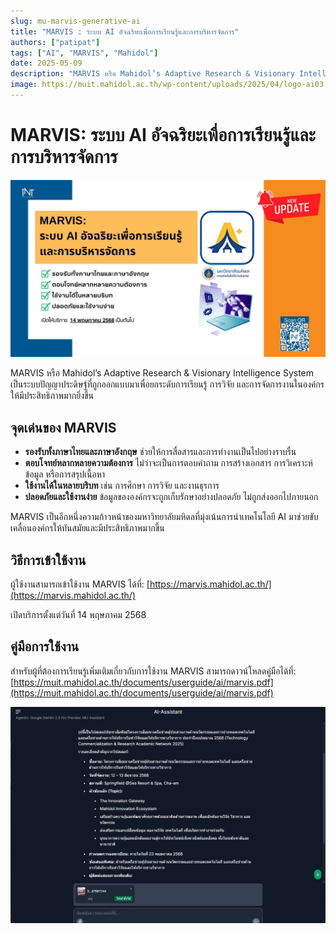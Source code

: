 ```yaml
---
slug: mu-marvis-generative-ai
title: "MARVIS : ระบบ AI อัจฉริยะเพื่อการเรียนรู้และการบริหารจัดการ"
authors: ["patipat"]
tags: ["AI", "MARVIS", "Mahidol"]
date: 2025-05-09
description: "MARVIS หรือ Mahidol’s Adaptive Research & Visionary Intelligence System เป็นระบบปัญญาประดิษฐ์ที่ถูกออกแบบมาเพื่อยกระดับการเรียนรู้ การวิจัย และการจัดการงานในองค์กรให้มีประสิทธิภาพมากยิ่งขึ้น"
image: https://muit.mahidol.ac.th/wp-content/uploads/2025/04/logo-ai03.jpg
---
```


# MARVIS: ระบบ AI อัจฉริยะเพื่อการเรียนรู้และการบริหารจัดการ
![MARVIS Promote](./genai/marvis-mu/MU%20MARVIS%20Promote.jpg)

MARVIS หรือ Mahidol’s Adaptive Research & Visionary Intelligence System เป็นระบบปัญญาประดิษฐ์ที่ถูกออกแบบมาเพื่อยกระดับการเรียนรู้ การวิจัย และการจัดการงานในองค์กรให้มีประสิทธิภาพมากยิ่งขึ้น
<!-- truncate -->
## จุดเด่นของ MARVIS

- **รองรับทั้งภาษาไทยและภาษาอังกฤษ** ช่วยให้การสื่อสารและการทำงานเป็นไปอย่างราบรื่น
- **ตอบโจทย์หลากหลายความต้องการ** ไม่ว่าจะเป็นการตอบคำถาม การสร้างเอกสาร การวิเคราะห์ข้อมูล หรือการสรุปเนื้อหา
- **ใช้งานได้ในหลายบริบท** เช่น การศึกษา การวิจัย และงานธุรการ
- **ปลอดภัยและใช้งานง่าย** ข้อมูลขององค์กรจะถูกเก็บรักษาอย่างปลอดภัย ไม่ถูกส่งออกไปภายนอก

MARVIS เป็นอีกหนึ่งความก้าวหน้าของมหาวิทยาลัยมหิดลที่มุ่งเน้นการนำเทคโนโลยี AI มาช่วยขับเคลื่อนองค์กรให้ทันสมัยและมีประสิทธิภาพมากขึ้น

## วิธีการเข้าใช้งาน

ผู้ใช้งานสามารถเข้าใช้งาน MARVIS ได้ที่: [https://marvis.mahidol.ac.th/](https://marvis.mahidol.ac.th/)

เปิดบริการตั้งแต่วันที่ 14 พฤษภาคม 2568

## คู่มือการใช้งาน

สำหรับผู้ที่ต้องการเรียนรู้เพิ่มเติมเกี่ยวกับการใช้งาน MARVIS สามารถดาวน์โหลดคู่มือได้ที่: [https://muit.mahidol.ac.th/documents/userguide/ai/marvis.pdf](https://muit.mahidol.ac.th/documents/userguide/ai/marvis.pdf)

![MARVIS Example](./genai/marvis-mu/example.png)